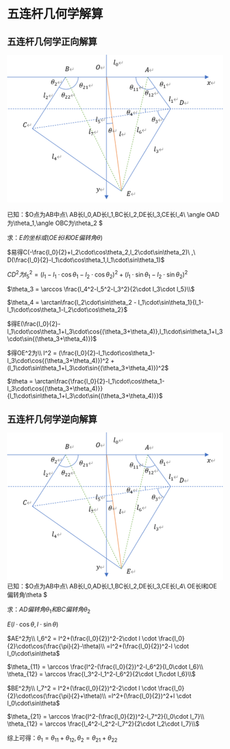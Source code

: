 # 五连杆几何学解算

## 五连杆几何学正向解算
![五连杆模型图](./.pic/五连杆模型图3.png)

已知：$O点为AB中点\\
AB长l_0,AD长l_1,BC长l_2,DE长l_3,CE长l_4\\
\angle OAD为\theta_1,\angle OBC为\theta_2
$

求：$E的坐标或(OE长l和OE偏转角\theta)$

$易得C(-\frac{l_0}{2}+l_2\cdot\cos\theta_2,l_2\cdot\sin\theta_2)\ ,\ D(\frac{l_0}{2}-l_1\cdot\cos\theta_1,l_1\cdot\sin\theta_1)$

$CD^2为l_5^2=(l_1
-l_1\cdot\cos\theta_1-l_2\cdot\cos\theta_2)^2+
(l_1\cdot\sin\theta_1-l_2\cdot\sin\theta_2)^2$

$\theta_3 = \arccos \frac{l_4^2-l_5^2-l_3^2}{2\cdot l_3\cdot l_5}\\$
<!-- =\arccos\frac{
    l_4^2-l_3^2-(l_1
    -l_1\cdot\cos\theta_1-l_2\cdot\cos\theta_2)^2-
    (l_1\cdot\sin\theta_1-l_2\cdot\sin\theta_2)^2
}{2\cdot l_3\cdot\sqrt{(l_1
-l_1\cdot\cos\theta_1-l_2\cdot\cos\theta_2)^2+
(l_1\cdot\sin\theta_1-l_2\cdot\sin\theta_2)^2}}$ -->

$\theta_4 = \arctan\frac{l_2\cdot\sin\theta_2 - l_1\cdot\sin\theta_1}{l_1-l_1\cdot\cos\theta_1-l_2\cdot\cos\theta_2}$

$得E(\frac{l_0}{2}-l_1\cdot\cos\theta_1+l_3\cdot\cos{(\theta_3+\theta_4)},l_1\cdot\sin\theta_1+l_3\cdot\sin{(\theta_3+\theta_4)})$

$得OE^2为\\
l^2 = (\frac{l_0}{2}-l_1\cdot\cos\theta_1-l_3\cdot\cos{(\theta_3+\theta_4)})^2 + (l_1\cdot\sin\theta_1+l_3\cdot\sin{(\theta_3+\theta_4)})^2$

$\theta = \arctan\frac{\frac{l_0}{2}-l_1\cdot\cos\theta_1-l_3\cdot\cos{(\theta_3+\theta_4)}}{l_1\cdot\sin\theta_1+l_3\cdot\sin{(\theta_3+\theta_4)}}$

## 五连杆几何学逆向解算
![五连杆模型图](./.pic/五连杆模型图3.png)
已知：$O点为AB中点\\
AB长l_0,AD长l_1,BC长l_2,DE长l_3,CE长l_4\\
OE长l和OE偏转角\theta
$

求：$AD偏转角\theta_1和BC偏转角\theta_2$

$E(l\cdot\cos\theta,l\cdot\sin\theta)$

$AE^2为\\
l_6^2 = l^2+(\frac{l_0}{2})^2-2\cdot l \cdot \frac{l_0}{2}\cdot\cos(\frac{\pi}{2}-\theta)\\
=l^2+(\frac{l_0}{2})^2-l \cdot l_0\cdot\sin\theta$

$\theta_{11} = \arccos \frac{l^2-(\frac{l_0}{2})^2-l_6^2}{l_0\cdot l_6}\\
\theta_{12} = \arccos \frac{l_3^2-l_1^2-l_6^2}{2\cdot l_1\cdot l_6}\\$

$BE^2为\\
l_7^2 = l^2+(\frac{l_0}{2})^2-2\cdot l \cdot \frac{l_0}{2}\cdot\cos(\frac{\pi}{2}+\theta)\\
=l^2+(\frac{l_0}{2})^2+l \cdot l_0\cdot\sin\theta$

$\theta_{21} = \arccos \frac{l^2-(\frac{l_0}{2})^2-l_7^2}{l_0\cdot l_7}\\
\theta_{12} = \arccos \frac{l_4^2-l_2^2-l_7^2}{2\cdot l_2\cdot l_7}\\$

综上可得：$\theta_1 = \theta_{11}+\theta_{12},\theta_2 = \theta_{21}+\theta_{22}$
